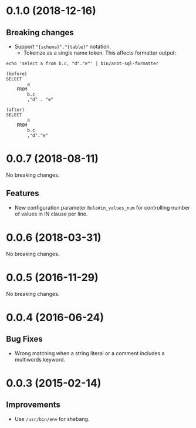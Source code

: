 # 0.1.0 (2018-12-16)

## Breaking changes

- Support `"{schema}"."{table}"` notation.
  - Tokenize as a single name token. This affects formatter output:

```
echo 'select a from b.c, "d"."e"' | bin/anbt-sql-formatter

(before)
SELECT
        a
    FROM
        b.c
        ,"d" . "e"

(after)
SELECT
        a
    FROM
        b.c
        ,"d"."e"
```

# 0.0.7 (2018-08-11)

No breaking changes.

## Features

- New configuration parameter `Rule#in_values_num`
  for controlling number of values in IN clause per line.


# 0.0.6 (2018-03-31)

No breaking changes.


# 0.0.5 (2016-11-29)

No breaking changes.


# 0.0.4 (2016-06-24)

## Bug Fixes

- Wrong matching when a string literal or a comment includes a multiwords
  keyword.


# 0.0.3 (2015-02-14)

## Improvements

- Use `/usr/bin/env` for shebang.
